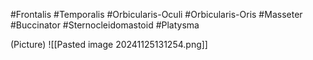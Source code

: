 #Frontalis
#Temporalis
#Orbicularis-Oculi
#Orbicularis-Oris
#Masseter 
#Buccinator
#Sternocleidomastoid
#Platysma

(Picture)
	![[Pasted image 20241125131254.png]]
